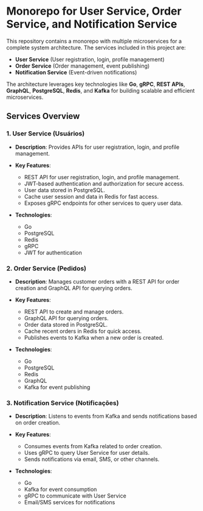 # Monorepo for User Service, Order Service, and Notification Service

This repository contains a monorepo with multiple microservices for a complete system architecture. The services included in this project are:

- **User Service** (User registration, login, profile management)
- **Order Service** (Order management, event publishing)
- **Notification Service** (Event-driven notifications)

The architecture leverages key technologies like **Go**, **gRPC**, **REST APIs**, **GraphQL**, **PostgreSQL**, **Redis**, and **Kafka** for building scalable and efficient microservices.

## Services Overview

### 1. User Service (Usuários)

- **Description**: Provides APIs for user registration, login, and profile management.
- **Key Features**:
  - REST API for user registration, login, and profile management.
  - JWT-based authentication and authorization for secure access.
  - User data stored in PostgreSQL.
  - Cache user session and data in Redis for fast access.
  - Exposes gRPC endpoints for other services to query user data.
  
- **Technologies**:
  - Go
  - PostgreSQL
  - Redis
  - gRPC
  - JWT for authentication

### 2. Order Service (Pedidos)

- **Description**: Manages customer orders with a REST API for order creation and GraphQL API for querying orders.
- **Key Features**:
  - REST API to create and manage orders.
  - GraphQL API for querying orders.
  - Order data stored in PostgreSQL.
  - Cache recent orders in Redis for quick access.
  - Publishes events to Kafka when a new order is created.

- **Technologies**:
  - Go
  - PostgreSQL
  - Redis
  - GraphQL
  - Kafka for event publishing

### 3. Notification Service (Notificações)

- **Description**: Listens to events from Kafka and sends notifications based on order creation.
- **Key Features**:
  - Consumes events from Kafka related to order creation.
  - Uses gRPC to query User Service for user details.
  - Sends notifications via email, SMS, or other channels.

- **Technologies**:
  - Go
  - Kafka for event consumption
  - gRPC to communicate with User Service
  - Email/SMS services for notifications
